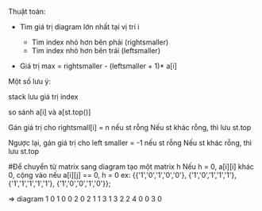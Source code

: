  
Thuật toán:

- Tìm giá trị diagram lớn nhất tại vị trí i
    + Tìm index nhỏ hơn bên phải (rightsmaller)
    + Tìm index nhỏ hơn bên trái (leftsmaller)

- Giá trị max = rightsmaller - (leftsmaller + 1)* a[i]


Một số lưu ý:

stack lưu giá trị index

so sánh a[i] và a[st.top()]

Gán giá trị cho rightsmall[i] = n nếu st rỗng
Nếu st khác rỗng, thì lưu st.top

Ngược lại, gán giá trị cho left smaller = -1 nếu st rỗng
Nếu st khác rỗng, thì lưu st.top



#Để chuyển từ matrix sang diagram
tạo một matrix h
Nếu h = 0, a[i][i] khác 0, cộng vào
nếu a[i][j] == 0, h = 0
ex:
{{'1','0','1','0','0'},
{'1','0','1','1','1'},
{'1','1','1','1','1'},
{'1','0','0','1','0'}};

=> diagram
1 0 1 0 0
2 0 2 1 1
3 1 3 2 2
4 0 0 3 0
